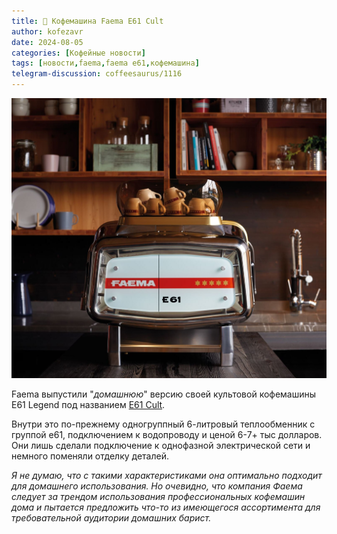 ```yaml
---
title: 📰 Кофемашина Faema E61 Cult
author: kofezavr
date: 2024-08-05
categories: [Кофейные новости]
tags: [новости,faema,faema e61,кофемашина]
telegram-discussion: coffeesaurus/1116
--- 
```

![Кофемашина Faema E61 Cult](/assets/img/posts/24/08/cult.jpg)

Faema выпустили "*домашнюю*" версию своей культовой кофемашины E61 Legend под названием [E61 Cult](https://www.faema.com/int-en/product/E61CULT).

Внутри это по-прежнему одногруппный 6-литровый теплообменник с группой е61, подключением к водопроводу и ценой 6-7+ тыс долларов. Они лишь сделали подключение к однофазной электрической сети и немного поменяли отделку деталей.

*Я не думаю, что с такими характеристиками она оптимально подходит для домашнего использования. Но очевидно, что компания Фаема следует за трендом использования профессиональных кофемашин дома и пытается предложить что-то из имеющегося ассортимента для требовательной аудитории домашних барист.* 